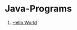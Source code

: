 # Java-Programs

1. [Hello World](https://github.com/AbhishekSharma-exe/Java-Programs/blob/master/src/HelloWorld.java)
